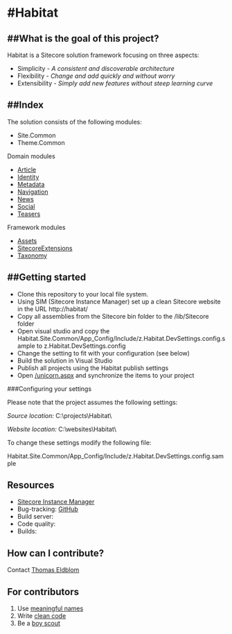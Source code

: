 #Habitat
========

##What is the goal of this project?
--------------------------------
Habitat is a Sitecore solution framework focusing on three aspects:

* Simplicity - *A consistent and discoverable architecture*
* Flexibility - *Change and add quickly and without worry*
* Extensibility - *Simply add new features without steep learning curve*

##Index
---------------
The solution consists of the following modules:

* Site.Common
* Theme.Common

Domain modules
* [Article](/Sitecore/Habitat/tree/master/src/Domain/Article/readme.md)
* [Identity](/Sitecore/Habitat/tree/master/src/Domain/Identity/readme.md)
* [Metadata](/Sitecore/Habitat/tree/master/src/Domain/Metadata/readme.md)
* [Navigation](/Sitecore/Habitat/tree/master/src/Domain/Navigation/readme.md)
* [News](/Sitecore/Habitat/tree/master/src/Domain/News/readme.md)
* [Social](/Sitecore/Habitat/tree/master/src/Domain/Social/readme.md)
* [Teasers](/Sitecore/Habitat/tree/master/src/Domain/Teasers/readme.md)

Framework modules
* [Assets](/Sitecore/Habitat/tree/master/src/Framework/Assets/readme.md)
* [SitecoreExtensions](/Sitecore/Habitat/tree/master/src/Framework/SitecoreExtensions/readme.md)
* [Taxonomy](/tree/master/src/Framework/Taxonomy/readme.md)

##Getting started
---------------

-   Clone this repository to your local file system.
-   Using SIM (Sitecore Instance Manager) set up a clean Sitecore website in the URL http://habitat/
-   Copy all assemblies from the Sitecore bin folder to the /lib/Sitecore folder
-   Open visual studio and copy the Habitat.Site.Common/App_Config/Include/z.Habitat.DevSettings.config.sample to z.Habitat.DevSettings.config
-   Change the setting to fit with your configuration (see below)
-   Build the solution in Visual Studio
-   Publish all projects using the Habitat publish settings
-   Open [/unicorn.aspx](http://habitat/unicorn.aspx) and synchronize the items to your project

###Configuring your settings

Please note that the project assumes the following settings:

*Source location:* C:\projects\Habitat\

*Website location:* C:\websites\Habitat\

To change these settings modify the following file:

Habitat.Site.Common/App_Config/Include/z.Habitat.DevSettings.config.sample

Resources
---------
-   [Sitecore Instance Manager](https://marketplace.sitecore.net/modules/sitecore_instance_manager.aspx)
-   Bug-tracking: [GitHub](https://github.com/Sitecore/Habitat/issues)
-   Build server:
-   Code quality:
-   Builds:

How can I contribute?
---------------------

Contact [Thomas Eldblom](mailto:the@sitecore.net)

For contributors
----------------

1. Use [meaningful names](http://blog.goyello.com/2013/05/17/express-names-in-code-bad-vs-clean/)
2. Write [clean code](http://www.amazon.com/Clean-Code-Handbook-Software-Craftsmanship/dp/0132350882)
3. Be a [boy scout](http://deviq.com/boy-scout-rule/)
